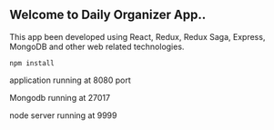 ## Welcome to Daily Organizer App..

This app been developed using React, Redux, Redux Saga, Express, MongoDB and other web related technologies.

`npm install`

application running at 8080 port

Mongodb running at 27017

node server running at 9999